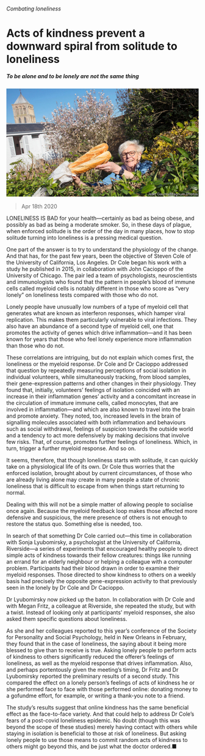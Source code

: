 ###### Combating loneliness

# Acts of kindness prevent a downward spiral from solitude to loneliness 

##### To be alone and to be lonely are not the same thing 

![image](images/20200418_STP002_1.jpg) 

> Apr 18th 2020 

LONELINESS IS BAD for your health—certainly as bad as being obese, and possibly as bad as being a moderate smoker. So, in these days of plague, when enforced solitude is the order of the day in many places, how to stop solitude turning into loneliness is a pressing medical question.

One part of the answer is to try to understand the physiology of the change. And that has, for the past few years, been the objective of Steven Cole of the University of California, Los Angeles. Dr Cole began his work with a study he published in 2015, in collaboration with John Cacioppo of the University of Chicago. The pair led a team of psychologists, neuroscientists and immunologists who found that the pattern in people’s blood of immune cells called myeloid cells is notably different in those who score as “very lonely” on loneliness tests compared with those who do not.


Lonely people have unusually low numbers of a type of myeloid cell that generates what are known as interferon responses, which hamper viral replication. This makes them particularly vulnerable to viral infections. They also have an abundance of a second type of myeloid cell, one that promotes the activity of genes which drive inflammation—and it has been known for years that those who feel lonely experience more inflammation than those who do not.

These correlations are intriguing, but do not explain which comes first, the loneliness or the myeloid response. Dr Cole and Dr Cacioppo addressed that question by repeatedly measuring perceptions of social isolation in individual volunteers, while simultaneously tracking, from blood samples, their gene-expression patterns and other changes in their physiology. They found that, initially, volunteers’ feelings of isolation coincided with an increase in their inflammation genes’ activity and a concomitant increase in the circulation of immature immune cells, called monocytes, that are involved in inflammation—and which are also known to travel into the brain and promote anxiety. They noted, too, increased levels in the brain of signalling molecules associated with both inflammation and behaviours such as social withdrawal, feelings of suspicion towards the outside world and a tendency to act more defensively by making decisions that involve few risks. That, of course, promotes further feelings of loneliness. Which, in turn, trigger a further myeloid response. And so on.

It seems, therefore, that though loneliness starts with solitude, it can quickly take on a physiological life of its own. Dr Cole thus worries that the enforced isolation, brought about by current circumstances, of those who are already living alone may create in many people a state of chronic loneliness that is difficult to escape from when things start returning to normal.

Dealing with this will not be a simple matter of allowing people to socialise once again. Because the myeloid feedback loop makes those affected more defensive and suspicious, the mere presence of others is not enough to restore the status quo. Something else is needed, too.

In search of that something Dr Cole carried out—this time in collaboration with Sonja Lyubomirsky, a psychologist at the University of California, Riverside—a series of experiments that encouraged healthy people to direct simple acts of kindness towards their fellow creatures: things like running an errand for an elderly neighbour or helping a colleague with a computer problem. Participants had their blood drawn in order to examine their myeloid responses. Those directed to show kindness to others on a weekly basis had precisely the opposite gene-expression activity to that previously seen in the lonely by Dr Cole and Dr Cacioppo.

Dr Lyubomirsky now picked up the baton. In collaboration with Dr Cole and with Megan Fritz, a colleague at Riverside, she repeated the study, but with a twist. Instead of looking only at participants’ myeloid responses, she also asked them specific questions about loneliness.

As she and her colleagues reported to this year’s conference of the Society for Personality and Social Psychology, held in New Orleans in February, they found that in the case of loneliness, the saying about it being more blessed to give than to receive is true. Asking lonely people to perform acts of kindness to others significantly reduced the offerer’s feelings of loneliness, as well as the myeloid response that drives inflammation. Also, and perhaps portentously given the meeting’s timing, Dr Fritz and Dr Lyubomirsky reported the preliminary results of a second study. This compared the effect on a lonely person’s feelings of acts of kindness he or she performed face to face with those performed online: donating money to a gofundme effort, for example, or writing a thank-you note to a friend.

The study’s results suggest that online kindness has the same beneficial effect as the face-to-face variety. And that could help to address Dr Cole’s fears of a post-covid loneliness epidemic. No doubt (though this was beyond the scope of these studies) merely having contact with others while staying in isolation is beneficial to those at risk of loneliness. But asking lonely people to use those means to commit random acts of kindness to others might go beyond this, and be just what the doctor ordered.■


